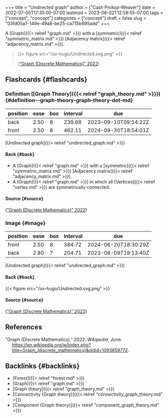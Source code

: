 +++
title = "Undirected graph"
author = ["Cash Prokop-Weaver"]
date = 2022-07-05T17:35:00-07:00
lastmod = 2023-08-02T12:58:55-07:00
tags = ["concept", "concept"]
categories = ["concept"]
draft = false
slug = "03fd05a7-149e-49a8-be25-ca715b695add"
+++

A [Graph]({{< relref "graph.md" >}}) with a [symmetric]({{< relref "symmetric_matrix.md" >}}) [Adjacency matrix]({{< relref "adjacency_matrix.md" >}}).

> {{< figure src="/ox-hugo/Undirected.svg.png" >}}
>
> (<a href="#citeproc_bib_item_1">“Graph (Discrete Mathematics)” 2022</a>)


## Flashcards {#flashcards}


### Definition ([Graph Theory]({{< relref "graph_theory.md" >}})) {#definition--graph-theory-graph-theory-dot-md}

| position | ease | box | interval | due                  |
|----------|------|-----|----------|----------------------|
| back     | 2.50 | 8   | 239.68   | 2023-09-10T09:14:22Z |
| front    | 2.50 | 8   | 462.11   | 2024-09-30T18:54:01Z |

[Undirected graph]({{< relref "undirected_graph.md" >}})


#### Back {#back}

-   A [Graph]({{< relref "graph.md" >}}) with a [symmetric]({{< relref "symmetric_matrix.md" >}}) [Adjacency matrix]({{< relref "adjacency_matrix.md" >}}).
-   A [Graph]({{< relref "graph.md" >}}) in which all [Vertices]({{< relref "vertex.md" >}}) are symmetrically connected.


#### Source {#source}

(<a href="#citeproc_bib_item_1">“Graph (Discrete Mathematics)” 2022</a>)


### Image {#image}

| position | ease | box | interval | due                  |
|----------|------|-----|----------|----------------------|
| front    | 2.50 | 8   | 384.72   | 2024-06-20T18:30:29Z |
| back     | 2.80 | 7   | 204.71   | 2023-08-09T19:13:40Z |

[Undirected graph]({{< relref "undirected_graph.md" >}})


#### Back {#back}

{{< figure src="/ox-hugo/Undirected.svg.png" >}}


#### Source {#source}

(<a href="#citeproc_bib_item_1">“Graph (Discrete Mathematics)” 2022</a>)

## References

<style>.csl-entry{text-indent: -1.5em; margin-left: 1.5em;}</style><div class="csl-bib-body">
  <div class="csl-entry"><a id="citeproc_bib_item_1"></a>“Graph (Discrete Mathematics).” 2022. <i>Wikipedia</i>, June. <a href="https://en.wikipedia.org/w/index.php?title=Graph_(discrete_mathematics)&oldid=1093859772">https://en.wikipedia.org/w/index.php?title=Graph_(discrete_mathematics)&#38;oldid=1093859772</a>.</div>
</div>


## Backlinks {#backlinks}

-   [Forest]({{< relref "forest.md" >}})
-   [Graph]({{< relref "graph.md" >}})
-   [Graph theory]({{< relref "graph_theory.md" >}})
-   [Connectivity (Graph theory)]({{< relref "connectivity_graph_theory.md" >}})
-   [Component (Graph theory)]({{< relref "component_graph_theory.md" >}})

